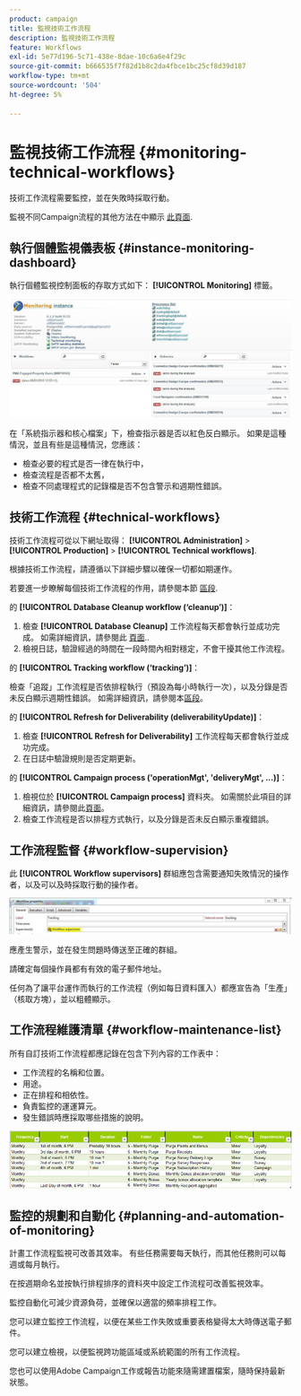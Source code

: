 ```yaml
---
product: campaign
title: 監視技術工作流程
description: 監視技術工作流程
feature: Workflows
exl-id: 5e77d196-5c71-438e-8dae-10c6a6e4f29c
source-git-commit: b666535f7f82d1b8c2da4fbce1bc25cf8d39d187
workflow-type: tm+mt
source-wordcount: '504'
ht-degree: 5%

---
```


# 監視技術工作流程 {#monitoring-technical-workflows}



技術工作流程需要監控，並在失敗時採取行動。

監視不同Campaign流程的其他方法在中顯示 [此頁面](../../production/using/monitoring-guidelines.md).

## 執行個體監視儀表板 {#instance-monitoring-dashboard}

執行個體監視控制面板的存取方式如下： **[!UICONTROL Monitoring]** 標籤。

![](assets/monitoring_technical_workflows1.png)

在「系統指示器和核心檔案」下，檢查指示器是否以紅色反白顯示。 如果是這種情況，並且有些是這種情況，您應該：

* 檢查必要的程式是否一律在執行中，
* 檢查流程是否都不太舊，
* 檢查不同處理程式的記錄檔是否不包含警示和週期性錯誤。

## 技術工作流程 {#technical-workflows}

技術工作流程可從以下網址取得： **[!UICONTROL Administration]** > **[!UICONTROL Production]** > **[!UICONTROL Technical workflows]**.

根據技術工作流程，請遵循以下詳細步驟以確保一切都如期運作。

若要進一步瞭解每個技術工作流程的作用，請參閱本節 [區段](about-technical-workflows.md).

的 **[!UICONTROL Database Cleanup workflow (‘cleanup’)]**：

1. 檢查 **[!UICONTROL Database Cleanup]** 工作流程每天都會執行並成功完成。 如需詳細資訊，請參閱此 [頁面](../../production/using/database-cleanup-workflow.md)..
1. 檢視日誌，驗證經過的時間在一段時間內相對穩定，不會干擾其他工作流程。

的 **[!UICONTROL Tracking workflow (‘tracking’)]**：

檢查「追蹤」工作流程是否依排程執行（預設為每小時執行一次），以及分錄是否未反白顯示週期性錯誤。 如需詳細資訊，請參閱本[區段](delivery.md)。

的 **[!UICONTROL Refresh for Deliverability (deliverabilityUpdate)]**：

1. 檢查 **[!UICONTROL Refresh for Deliverability]** 工作流程每天都會執行並成功完成。
1. 在日誌中驗證規則是否定期更新。

的 **[!UICONTROL Campaign process ('operationMgt', 'deliveryMgt', ...)]**：

1. 檢視位於 **[!UICONTROL Campaign process]** 資料夾。 如需關於此項目的詳細資訊，請參閱此[頁面](about-technical-workflows.md)。
1. 檢查工作流程是否以排程方式執行，以及分錄是否未反白顯示重複錯誤。

## 工作流程監督 {#workflow-supervision}

此 **[!UICONTROL Workflow supervisors]** 群組應包含需要通知失敗情況的操作者，以及可以及時採取行動的操作者。

![](assets/monitoring_technical_workflows3.png)

應產生警示，並在發生問題時傳送至正確的群組。

請確定每個操作員都有有效的電子郵件地址。

任何為了讓平台運作而執行的工作流程（例如每日資料匯入）都應宣告為「生產」（核取方塊），並以粗體顯示。

## 工作流程維護清單 {#workflow-maintenance-list}

所有自訂技術工作流程都應記錄在包含下列內容的工作表中：

* 工作流程的名稱和位置。
* 用途。
* 正在排程和相依性。
* 負責監控的運運算元。
* 發生錯誤時應採取哪些措施的說明。

![](assets/monitoring_technical_workflows4.png)

## 監控的規劃和自動化 {#planning-and-automation-of-monitoring}

計畫工作流程監視可改善其效率。 有些任務需要每天執行，而其他任務則可以每週或每月執行。

在按週期命名並按執行排程排序的資料夾中設定工作流程可改善監視效率。

監控自動化可減少資源負荷，並確保以適當的頻率排程工作。

您可以建立監控工作流程，以便在某些工作失敗或重要表格變得太大時傳送電子郵件。

您可以建立檢視，以便監視跨功能區域或系統範圍的所有工作流程。

您也可以使用Adobe Campaign工作或報告功能來隨需建置檔案，隨時保持最新狀態。
